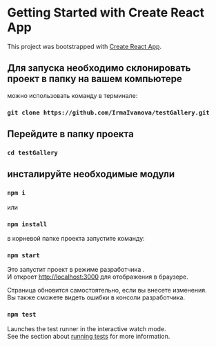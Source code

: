 # Getting Started with Create React App

This project was bootstrapped with [Create React App](https://github.com/facebook/create-react-app).

## Для запуска необходимо склонировать проект в папку на вашем компьютере
можно использовать команду в терминале:

### `git clone https://github.com/IrmaIvanova/testGallery.git`

## Перейдите в папку проекта
### `cd testGallery` 

## инсталируйте необходимые модули

### `npm i`
или
### `npm install`

в корневой папке проекта запустите команду:

### `npm start`

Это запустит проект в режиме разработчика .\
И откроет [http://localhost:3000](http://localhost:3000) для отображения в браузере.

Страница обновится самостоятельно, если вы внесете изменения.\
Вы также сможете видеть ошибки в консоли разработчика.

### `npm test`

Launches the test runner in the interactive watch mode.\
See the section about [running tests](https://facebook.github.io/create-react-app/docs/running-tests) for more information.

